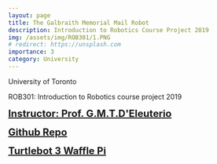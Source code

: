 ```yaml
---
layout: page
title: The Galbraith Memorial Mail Robot
description: Introduction to Robotics Course Project 2019
img: /assets/img/ROB301/1.PNG
# redirect: https://unsplash.com
importance: 3
category: University
---
```


University of Toronto

ROB301: Introduction to Robotics course project 2019

<a href="https://www.utias.utoronto.ca/research-and-centres/space-robotics/" target="_blank" style="font-size: 20px; font-weight: bold;">Instructor: Prof. G.M.T.D'Eleuterio</a>

<a href="https://github.com/houchuyi/Robotic-Control-ROB301" target="_blank" style="font-size: 20px; font-weight: bold;">Github Repo</a>

<a href="https://www.robotis.us/turtlebot-3-waffle-pi/" target="_blank" style="font-size: 20px; font-weight: bold;">Turtlebot 3 Waffle Pi</a>

